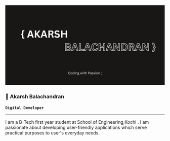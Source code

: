 <img src="AKARSH.png" alt="profile banner">
 <h3>🦥 Akarsh Balachandran</h3>

**`Digital Developer`**
<hr>

I am a B-Tech first year student at School of Engineering,Kochi .
I am passionate about developing user-friendly applications which serve practical purposes to user's everyday needs.



